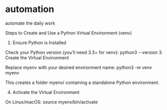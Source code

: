 # automation
automate the daily work

Steps to Create and Use a Python Virtual Environment (venv)
1. Ensure Python is Installed
   
Check your Python version (you’ll need 3.3+ for venv):
python3 --version
3. Create the Virtual Environment
   
Replace myenv with your desired environment name:
python3 -m venv myenv

This creates a folder myenv/ containing a standalone Python environment.

4. Activate the Virtual Environment
   
On Linux/macOS:
source myenv/bin/activate
